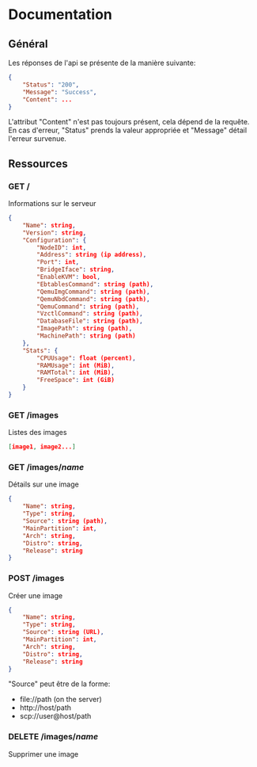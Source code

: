 # Documentation

## Général

Les réponses de l'api se présente de la manière suivante:

```json
{
	"Status": "200",
	"Message": "Success",
	"Content": ...
}
```

L'attribut "Content" n'est pas toujours présent, cela dépend de la requête.
En cas d'erreur, "Status" prends la valeur appropriée et "Message" détail l'erreur survenue.

## Ressources

### GET /

Informations sur le serveur

```json
{
	"Name": string,
	"Version": string,
	"Configuration": {
		"NodeID": int,
		"Address": string (ip address),
		"Port": int,
		"BridgeIface": string,
		"EnableKVM": bool,
		"EbtablesCommand": string (path),
		"QemuImgCommand": string (path),
		"QemuNbdCommand": string (path),
		"QemuCommand": string (path),
		"VzctlCommand": string (path),
		"DatabaseFile": string (path),
		"ImagePath": string (path),
		"MachinePath": string (path)
	},
	"Stats": {
		"CPUUsage": float (percent),
		"RAMUsage": int (MiB),
		"RAMTotal": int (MiB),
		"FreeSpace": int (GiB)
	}
}
```

### GET /images

Listes des images

```json
[image1, image2...]
```

### GET /images/*name*

Détails sur une image

```json
{
	"Name": string,
	"Type": string,
	"Source": string (path),
	"MainPartition": int,
	"Arch": string,
	"Distro": string,
	"Release": string
}
```

### POST /images

Créer une image

```json
{
	"Name": string,
	"Type": string,
	"Source": string (URL),
	"MainPartition": int,
	"Arch": string,
	"Distro": string,
	"Release": string
}
```

"Source" peut être de la forme:

* file://path (on the server)
* http://host/path
* scp://user@host/path

### DELETE /images/*name*

Supprimer une image
